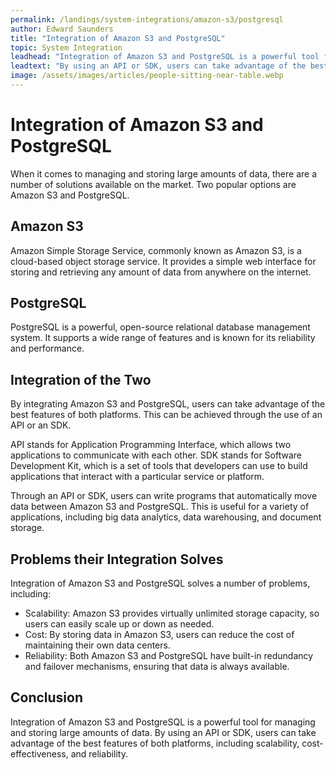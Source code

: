 ```yaml
---
permalink: /landings/system-integrations/amazon-s3/postgresql
author: Edward Saunders
title: "Integration of Amazon S3 and PostgreSQL"
topic: System Integration
leadhead: "Integration of Amazon S3 and PostgreSQL is a powerful tool for managing and storing large amounts of data"
leadtext: "By using an API or SDK, users can take advantage of the best features of both platforms, including scalability, cost-effectiveness, and reliability."
image: /assets/images/articles/people-sitting-near-table.webp
---
```

<div class="arttext">	<h1>Integration of Amazon S3 and PostgreSQL</h1>
	<p>When it comes to managing and storing large amounts of data, there are a number of solutions available on the market. Two popular options are Amazon S3 and PostgreSQL.</p>
	<h2>Amazon S3</h2>
	<p>Amazon Simple Storage Service, commonly known as Amazon S3, is a cloud-based object storage service. It provides a simple web interface for storing and retrieving any amount of data from anywhere on the internet.</p>
	<h2>PostgreSQL</h2>
	<p>PostgreSQL is a powerful, open-source relational database management system. It supports a wide range of features and is known for its reliability and performance.</p>
	<h2>Integration of the Two</h2>
	<p>By integrating Amazon S3 and PostgreSQL, users can take advantage of the best features of both platforms. This can be achieved through the use of an API or an SDK.</p>
	<p>API stands for Application Programming Interface, which allows two applications to communicate with each other. SDK stands for Software Development Kit, which is a set of tools that developers can use to build applications that interact with a particular service or platform.</p>
	<p>Through an API or SDK, users can write programs that automatically move data between Amazon S3 and PostgreSQL. This is useful for a variety of applications, including big data analytics, data warehousing, and document storage.</p>
	<h2>Problems their Integration Solves</h2>
	<p>Integration of Amazon S3 and PostgreSQL solves a number of problems, including:</p>
	<ul>
		<li>Scalability: Amazon S3 provides virtually unlimited storage capacity, so users can easily scale up or down as needed.</li>
		<li>Cost: By storing data in Amazon S3, users can reduce the cost of maintaining their own data centers.</li>
		<li>Reliability: Both Amazon S3 and PostgreSQL have built-in redundancy and failover mechanisms, ensuring that data is always available.</li>
	</ul>
	<h2>Conclusion</h2>
	<p>Integration of Amazon S3 and PostgreSQL is a powerful tool for managing and storing large amounts of data. By using an API or SDK, users can take advantage of the best features of both platforms, including scalability, cost-effectiveness, and reliability.</p>
</div>